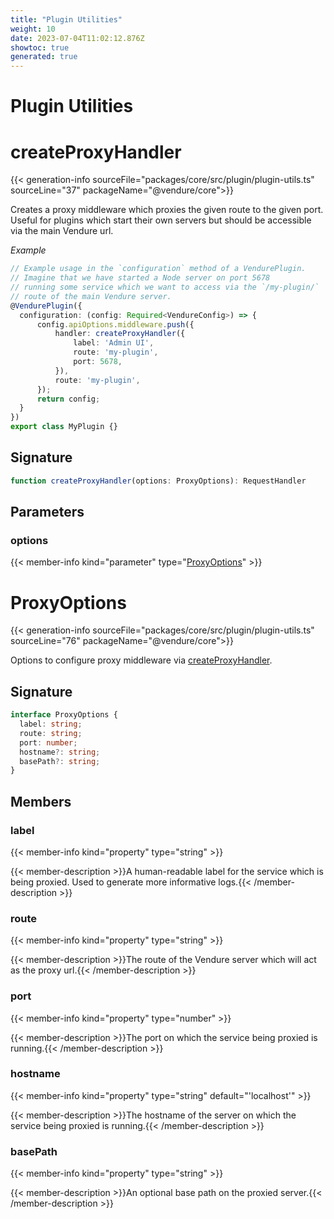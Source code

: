 ```yaml
---
title: "Plugin Utilities"
weight: 10
date: 2023-07-04T11:02:12.876Z
showtoc: true
generated: true
---
```

<!-- This file was generated from the Vendure source. Do not modify. Instead, re-run the "docs:build" script -->

# Plugin Utilities
<div class="symbol">


# createProxyHandler

{{< generation-info sourceFile="packages/core/src/plugin/plugin-utils.ts" sourceLine="37" packageName="@vendure/core">}}

Creates a proxy middleware which proxies the given route to the given port.
Useful for plugins which start their own servers but should be accessible
via the main Vendure url.

*Example*

```ts
// Example usage in the `configuration` method of a VendurePlugin.
// Imagine that we have started a Node server on port 5678
// running some service which we want to access via the `/my-plugin/`
// route of the main Vendure server.
@VendurePlugin({
  configuration: (config: Required<VendureConfig>) => {
      config.apiOptions.middleware.push({
          handler: createProxyHandler({
              label: 'Admin UI',
              route: 'my-plugin',
              port: 5678,
          }),
          route: 'my-plugin',
      });
      return config;
  }
})
export class MyPlugin {}
```

## Signature

```TypeScript
function createProxyHandler(options: ProxyOptions): RequestHandler
```
## Parameters

### options

{{< member-info kind="parameter" type="<a href='/typescript-api/plugin/plugin-utilities#proxyoptions'>ProxyOptions</a>" >}}

</div>
<div class="symbol">


# ProxyOptions

{{< generation-info sourceFile="packages/core/src/plugin/plugin-utils.ts" sourceLine="76" packageName="@vendure/core">}}

Options to configure proxy middleware via <a href='/typescript-api/plugin/plugin-utilities#createproxyhandler'>createProxyHandler</a>.

## Signature

```TypeScript
interface ProxyOptions {
  label: string;
  route: string;
  port: number;
  hostname?: string;
  basePath?: string;
}
```
## Members

### label

{{< member-info kind="property" type="string"  >}}

{{< member-description >}}A human-readable label for the service which is being proxied. Used to
generate more informative logs.{{< /member-description >}}

### route

{{< member-info kind="property" type="string"  >}}

{{< member-description >}}The route of the Vendure server which will act as the proxy url.{{< /member-description >}}

### port

{{< member-info kind="property" type="number"  >}}

{{< member-description >}}The port on which the service being proxied is running.{{< /member-description >}}

### hostname

{{< member-info kind="property" type="string" default="'localhost'"  >}}

{{< member-description >}}The hostname of the server on which the service being proxied is running.{{< /member-description >}}

### basePath

{{< member-info kind="property" type="string"  >}}

{{< member-description >}}An optional base path on the proxied server.{{< /member-description >}}


</div>
